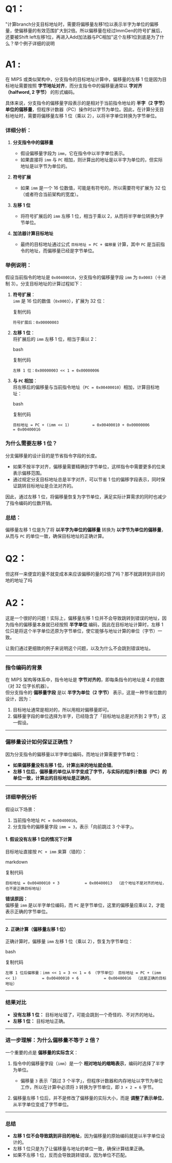 
# Q1：
"计算branch分支目标地址时，需要将偏移量左移1位以表示半字为单位的偏移量，使偏移量的有效范围扩大到2倍。所以偏移量在经过ImmGen的符号扩展后，还要被Shift left左移1位，再进入Add加法器与PC相加"这个左移1位到底是为了什么？举个例子详细的说明

# A1 :

在 MIPS 或类似架构中，分支指令的目标地址计算中，偏移量的左移 1 位是因为目标地址需要按照 **字节地址对齐**，而分支指令中的偏移量通常以 **字对齐（halfword, 2 字节）** 的形式编码。

具体来说，分支指令的偏移量字段表示的是相对于当前指令地址的 **半字（2 字节）单位的偏移量**，但程序计数器（PC）操作时以字节为单位。因此，在计算分支目标地址时，需要将偏移量左移 1 位（乘以 2），以将半字单位转换为字节单位。

### 详细分析：

1. **分支指令中的偏移量**
    
    - 假设偏移量字段为 `imm`，它在指令中以半字单位表示。
    - 如果直接将 `imm` 与 `PC` 相加，则计算出的地址是以半字为单位的，但实际地址是以字节为单位的。
2. **符号扩展**
    
    - 如果 `imm` 是一个 16 位数值，可能是有符号的，所以需要符号扩展为 32 位（或者符合当前架构的宽度）。
3. **左移 1 位**
    
    - 将符号扩展后的 `imm` 左移 1 位，相当于乘以 2，从而将半字单位转换为字节单位。
4. **加法器计算目标地址**
    
    - 最终的目标地址通过公式 `目标地址 = PC + 偏移量` 计算，其中 `PC` 是当前指令的地址，而偏移量已经是字节单位。

### 举例说明：

假设当前指令的地址是 `0x00400010`，分支指令的偏移量字段 `imm` 为 `0x0003`（十进制 3）。分支目标地址的计算过程如下：

1. **符号扩展**：  
    `imm` 是 16 位的数值（`0x0003`），扩展为 32 位：
    
    复制代码
    
    `符号扩展后：0x00000003`
    
2. **左移 1 位**：  
    将扩展后的 `imm` 左移 1 位，相当于乘以 2：
    
    bash
    
    复制代码
    
    `左移 1 位：0x00000003 << 1 = 0x00000006`
    
3. **与 `PC` 相加**：  
    将左移后的偏移量与当前指令地址（`PC = 0x00400010`）相加，计算目标地址：
    
    bash
    
    复制代码
    
    `目标地址 = PC + (imm << 1)          = 0x00400010 + 0x00000006          = 0x00400016`
    

### 为什么需要左移 1 位？

分支偏移量的设计目的是节省指令字段的长度。

- 如果不按半字对齐，偏移量需要精确到字节单位，这样指令中需要更多的位来表示偏移范围。
- 通过规定分支目标地址总是半字对齐，可以节省 1 位的偏移字段表示，同时保证跳转目标地址是合法对齐的。

因此，通过左移 1 位，将偏移量恢复为字节单位，满足实际计算需求的同时也减少了指令编码的位数开销。

### 总结：

偏移量左移 1 位是为了将 **以半字为单位的偏移量** 转换为 **以字节为单位的偏移量**，从而与 `PC` 的单位一致，确保目标地址的正确计算。

# Q2：

但这样一来便宜的量不就变成本来应该偏移的量的2倍了吗？那不就跳转到非目的地的地址了吗

# A2：

这是一个很好的问题！实际上，偏移量左移 1 位并不会导致跳转到错误的地址，因为指令的偏移量本身就已经按照 **半字单位** 编码，因此在目标地址计算时，左移 1 位只是将这个半字单位还原为字节单位，使它能够与地址计算的单位（字节）一致。

让我们通过更细致的例子来说明这个问题，以及为什么不会跳到错误地址。

---

### 指令编码的背景

在 MIPS 架构等体系中，指令地址是 **字节对齐的**，即每条指令的地址是 4 的倍数（对 32 位字长机器）。  
但分支指令的 **偏移量字段** 是以 **半字为单位（2 字节）** 表示，这是一种节省位数的设计，因为：

1. 目标地址通常是相对的，所以用相对偏移量即可。
2. 偏移量字段的单位选择为半字，已经隐含了「目标地址总是对齐到 2 字节」这一假设。

---

### 偏移量设计如何保证正确性？

因为分支指令的偏移量以半字单位编码，而地址计算需要字节单位：

- **如果偏移量没有左移 1 位，计算出来的地址就会错**。
- **左移 1 位后，偏移量的单位从半字变成了字节，与实际的程序计数器（PC）的单位一致，计算出的目标地址是正确的**。

---

### 详细举例分析

假设以下场景：

1. 当前指令地址 `PC = 0x00400010`。
2. 分支指令的偏移量字段 `imm = 3`，表示「向前跳过 3 个半字」。

#### **1. 假设没有左移 1 位的情况下计算**

目标地址直接按 `PC + imm` 来算（错的）：

markdown

复制代码

`目标地址 = 0x00400010 + 3           = 0x00400013  （这个地址不是对齐的地址，也不是正确目标地址）`

**错误原因：**  
偏移量 `imm` 是以半字单位编码，而 `PC` 是字节单位，这里的偏移量应乘以 2，才能表示正确的字节单位。

---

#### **2. 正确计算（偏移量左移 1 位）**

正确计算时，偏移量 `imm` 左移 1 位（乘以 2），恢复为字节单位：

bash

复制代码

`左移 1 位后偏移量：imm << 1 = 3 << 1 = 6 （字节单位） 目标地址 = PC + (imm << 1)           = 0x00400010 + 6           = 0x00400016  （这是正确的目标地址）`

---

### 结果对比

- **没有左移 1 位：** 目标地址错了，可能会跳到一个奇怪的、不对齐的地址。
- **左移 1 位：** 目标地址正确。

---

### 进一步理解：为什么偏移量不等于 2 倍？

一个重要的点是 **偏移量的实际含义**：

1. 指令中的偏移量字段（`imm`）是一个 **相对地址的缩略表示**，编码时选择了半字为单位。
    
    - 偏移量 `3` 表示「跳过 3 个半字」，但程序计数器和内存地址以字节为单位工作，所以在计算中必须将 `3` 转换为字节单位，即 `3 × 2 = 6` 字节。
2. 偏移量左移 1 位后，并不是修改了偏移量的实际大小，而是 **调整了表示单位**，从半字单位变成了字节单位。
    

---

### 总结

- **左移 1 位不会导致跳到非目的地址**，因为偏移量的原始编码就是以半字单位设计的。
- 左移 1 位只是为了让偏移量与地址的单位一致，确保计算结果正确。
- 如果不左移 1 位，反而会导致跳转错误，因为单位不匹配。
